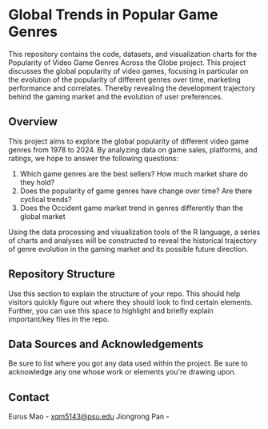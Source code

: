 # Global Trends in Popular Game Genres

This repository contains the code, datasets, and visualization charts for the Popularity of Video Game Genres Across the Globe project. This project discusses the global popularity of video games, focusing in particular on the evolution of the popularity of different genres over time, marketing performance and correlates. Thereby revealing the development trajectory behind the gaming market and the evolution of user preferences.

## Overview

This project aims to explore the global popularity of different video game genres from 1978 to 2024. By analyzing data on game sales, platforms, and ratings, we hope to answer the following questions:
  1. Which game genres are the best sellers? How much market share do they hold?
  2. Does the popularity of game genres have change over time? Are there cyclical trends?
  3. Does the Occident game market trend in genres differently than the global market

Using the data processing and visualization tools of the R language, a series of charts and analyses will be constructed to reveal the historical trajectory of genre evolution in the gaming market and its possible future direction.

## Repository Structure

Use this section to explain the structure of your repo. This should help visitors quickly figure out where they should look to find certain elements. Further, you can use this space to highlight and briefly explain important/key files in the repo.

## Data Sources and Acknowledgements

Be sure to list where you got any data used within the project. Be sure to acknowledge any one whose work or elements you're drawing upon.

## Contact

Eurus Mao - xqm5143@psu.edu 
Jiongrong Pan - 
